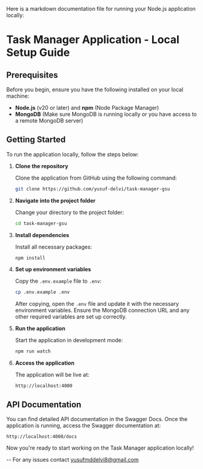Here is a markdown documentation file for running your Node.js application locally:

# Task Manager Application - Local Setup Guide

## Prerequisites

Before you begin, ensure you have the following installed on your local machine:

- **Node.js** (v20 or later) and **npm** (Node Package Manager)
- **MongoDB** (Make sure MongoDB is running locally or you have access to a remote MongoDB server)

## Getting Started

To run the application locally, follow the steps below:

1. **Clone the repository**

   Clone the application from GitHub using the following command:

   ```bash
   git clone https://github.com/yusuf-delvi/task-manager-gsu
   ```

2. **Navigate into the project folder**

   Change your directory to the project folder:

   ```bash
   cd task-manager-gsu
   ```

3. **Install dependencies**

   Install all necessary packages:

   ```bash
   npm install
   ```

4. **Set up environment variables**

   Copy the `.env.example` file to `.env`:

   ```bash
   cp .env.example .env
   ```

   After copying, open the `.env` file and update it with the necessary environment variables. Ensure the MongoDB connection URL and any other required variables are set up correctly.

5. **Run the application**

   Start the application in development mode:

   ```bash
   npm run watch
   ```

6. **Access the application**

   The application will be live at:

   ```
   http://localhost:4000
   ```

## API Documentation

You can find detailed API documentation in the Swagger Docs. Once the application is running, access the Swagger documentation at:

```
http://localhost:4000/docs
```

Now you're ready to start working on the Task Manager application locally!

-- For any issues contact yusufmddelvi8@gmail.com